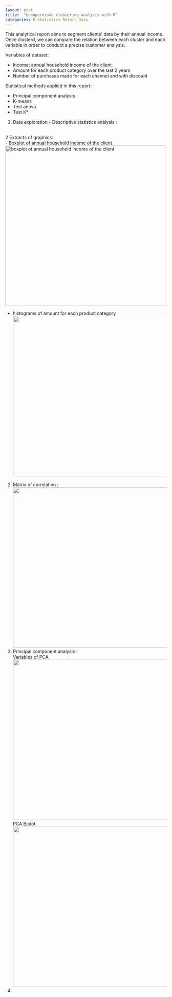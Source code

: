 ```yaml
---
layout: post
title:  "Unsupervised clustering analysis with R"
categories: R Statistics Retail_Data 
---
```

This analytical report aims to segment clients' data by their annual income. Once clusterd, we can compare the relation between each cluster and each variable in order to conduct a precise customer analysis. <br>

Variables of dataset: <br>
*  Income: annual household income of the client<br>
*  Amount for each product category over the last 2 years<br>
*  Number of purchases made for each channel and with discount<br>


Statistical methods applied in this report: <br>
* Principal component analysis <br>
* K-means <br>
* Test anova<br>
* Test K²<br>

1. Data exploration - Descriptive statistics analysis :<br>
<br>
2 Extracts of graphics: <br>
- Boxplot of annual household income of the client<br>
<img alt="boxplot of annual household income of the client" src="https://raw.githubusercontent.com/Pai-U/pai-u.github.io/main/assets/boxplot_income_.jpg" width="500"/><br>

- histograms of amount for each product category<br>
<img src="https://raw.githubusercontent.com/Pai-U/pai-u.github.io/main/assets/His.jpg" width="500"/><br>

2. Matrix of correlation :<br>
<img src="https://raw.githubusercontent.com/Pai-U/pai-u.github.io/main/assets/corelationmatrix.jpg" width="500"/><br>
3. Principal component analysis :<br>
Variables of PCA<br>
<img src="https://raw.githubusercontent.com/Pai-U/pai-u.github.io/main/assets/variable_pca.jpg" width="500"/><br>
PCA Biplot<br>
<img src="https://raw.githubusercontent.com/Pai-U/pai-u.github.io/main/assets/PCA_biplot.jpg" width="500"/><br>
4. 